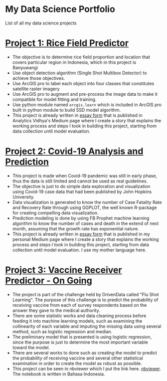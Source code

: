 # My Data Science Portfolio
List of all my data science projects

# [Project 1: Rice Field Predictor](https://github.com/dzelrahman/RiceFieldPredictor "Project Repo")
* The objective is to determine rice field proportion and location that covers particular region in Indonesia, which in this project is Banyuwangi
* Use object detection algorithm (Single Shot Multibox Detector) to achieve those objectives.
* Use ArcGIS pro to label each object into four classes that constitutes satellite raster imagery 
* Use ArcGIS pro to augment and pre-process the image data to make it compatible for model fitting and training. 
* Use python module named `arcgis.learn` which is included in ArcGIS pro built in python module to build SSD model algorithm.
* This project is already written in [essay form](https://medium.com/analytics-vidhya/rice-field-predictor-727b03eeffee) that is published in Analytics Vidhya's Medium page where I create a story that explains the working process and steps I took in building this project, starting from data collection until model evaluation.

# [Project 2: Covid-19 Analysis and Prediction](https://github.com/dzelrahman/Covid19AnalysisPrediction "Project Repo")
* This project is made when Covid-19 pandemic was still in early phase, thus the data is still limited and cannot be used as real guidelines.
* The objective is just to do simple data exploration and visualization using Covid-19 case data that had been published by John Hopkins University.
* Data visualization is generated to know the number of Case Fatality Rate and Recovery Rate through using GGPLOT, the well known R-package for creating compelling data visualization. 
* Prediction modeling is done by using FB Prophet machine learning algorithm to know the number of cases and death in the extend of next month, assuming that the growth rate has exponential nature. 
* This project is already written in [essay form](https://medium.com/@dzelrahman/analisa-dan-prediksi-covid-19-f706cac9786e) that is published in my personal Medium page where I create a story that explains the working process and steps I took in building this project, starting from data collection until model evaluation. I use my mother language here.

# [Project 3: Vaccine Receiver Predictor - On Going](https://github.com/dzelrahman/vaccine_receiver_predictor "Project Repo")
* The project is part of the challenge held by DrivenData called "Flu Shot Learning". The purpose of this challenge is to predict the probability of receiving vaccine from each of survey respondents based on the answer they gave to the medical authority.
* There are some statistic works and data cleaning process before feeding it into machine learning models, such as examining the collinearity of each variable and imputing the missing data using several method, such as logistic regression and median. 
* The preliminary model that is presented is using logistic regression, since the purpose is just to determine the most important variable toward the model. 
* There are several works to done such as creating the model to predict the probability of receiving vaccine and several other statistical examination in order to create the model as robust as possible.
* This project can be seen in nbviewer which I put the link here. [nbviewer](https://nbviewer.jupyter.org/github/dzelrahman/vaccine_receiver_predictor/blob/master/flu_shot_learning/new_attempt_data_exp.ipynb). The notebook is written in Bahasa Indonesia.
